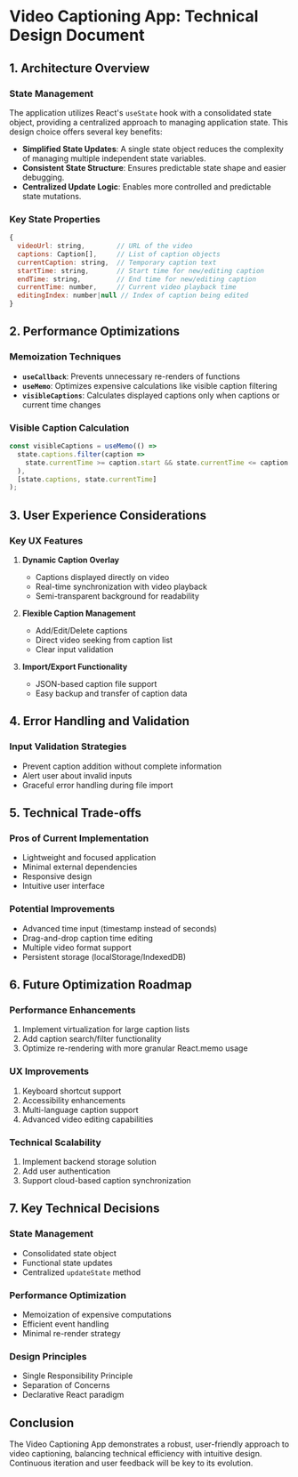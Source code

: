 # Video Captioning App: Technical Design Document

## 1. Architecture Overview

### State Management
The application utilizes React's `useState` hook with a consolidated state object, providing a centralized approach to managing application state. This design choice offers several key benefits:

- **Simplified State Updates**: A single state object reduces the complexity of managing multiple independent state variables.
- **Consistent State Structure**: Ensures predictable state shape and easier debugging.
- **Centralized Update Logic**: Enables more controlled and predictable state mutations.

### Key State Properties
```javascript
{
  videoUrl: string,        // URL of the video
  captions: Caption[],     // List of caption objects
  currentCaption: string,  // Temporary caption text
  startTime: string,       // Start time for new/editing caption
  endTime: string,         // End time for new/editing caption
  currentTime: number,     // Current video playback time
  editingIndex: number|null // Index of caption being edited
}
```

## 2. Performance Optimizations

### Memoization Techniques
- **`useCallback`**: Prevents unnecessary re-renders of functions
- **`useMemo`**: Optimizes expensive calculations like visible caption filtering
- **`visibleCaptions`**: Calculates displayed captions only when captions or current time changes

### Visible Caption Calculation
```javascript
const visibleCaptions = useMemo(() => 
  state.captions.filter(caption => 
    state.currentTime >= caption.start && state.currentTime <= caption.end
  ), 
  [state.captions, state.currentTime]
);
```

## 3. User Experience Considerations

### Key UX Features
1. **Dynamic Caption Overlay**
   - Captions displayed directly on video
   - Real-time synchronization with video playback
   - Semi-transparent background for readability

2. **Flexible Caption Management**
   - Add/Edit/Delete captions
   - Direct video seeking from caption list
   - Clear input validation

3. **Import/Export Functionality**
   - JSON-based caption file support
   - Easy backup and transfer of caption data

## 4. Error Handling and Validation

### Input Validation Strategies
- Prevent caption addition without complete information
- Alert user about invalid inputs
- Graceful error handling during file import

## 5. Technical Trade-offs

### Pros of Current Implementation
- Lightweight and focused application
- Minimal external dependencies
- Responsive design
- Intuitive user interface

### Potential Improvements
- Advanced time input (timestamp instead of seconds)
- Drag-and-drop caption time editing
- Multiple video format support
- Persistent storage (localStorage/IndexedDB)

## 6. Future Optimization Roadmap

### Performance Enhancements
1. Implement virtualization for large caption lists
2. Add caption search/filter functionality
3. Optimize re-rendering with more granular React.memo usage

### UX Improvements
1. Keyboard shortcut support
2. Accessibility enhancements
3. Multi-language caption support
4. Advanced video editing capabilities

### Technical Scalability
1. Implement backend storage solution
2. Add user authentication
3. Support cloud-based caption synchronization

## 7. Key Technical Decisions

### State Management
- Consolidated state object
- Functional state updates
- Centralized `updateState` method

### Performance Optimization
- Memoization of expensive computations
- Efficient event handling
- Minimal re-render strategy

### Design Principles
- Single Responsibility Principle
- Separation of Concerns
- Declarative React paradigm

## Conclusion
The Video Captioning App demonstrates a robust, user-friendly approach to video captioning, balancing technical efficiency with intuitive design. Continuous iteration and user feedback will be key to its evolution.

